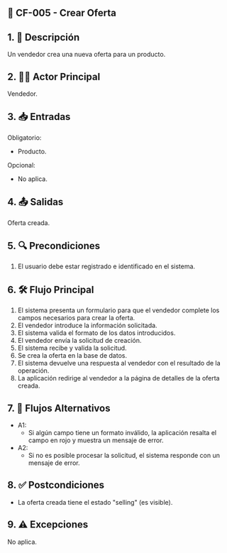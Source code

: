 ## 🌟 CF-005 - Crear Oferta

## 1. 📝 Descripción  
Un vendedor crea una nueva oferta para un producto.

## 2. 🧑‍💻 Actor Principal  
Vendedor.

## 3. 📥 Entradas  
Obligatorio:  
* Producto.  

Opcional:  
* No aplica.

## 4. 📤 Salidas  
Oferta creada.

## 5. 🔍 Precondiciones 
1. El usuario debe estar registrado e identificado en el sistema.

## 6. 🛠️ Flujo Principal 
1. El sistema presenta un formulario para que el vendedor complete los campos necesarios para crear la oferta.  
2. El vendedor introduce la información solicitada.  
3. El sistema valida el formato de los datos introducidos.  
4. El vendedor envía la solicitud de creación.  
5. El sistema recibe y valida la solicitud.  
6. Se crea la oferta en la base de datos.  
7. El sistema devuelve una respuesta al vendedor con el resultado de la operación.  
8. La aplicación redirige al vendedor a la página de detalles de la oferta creada.

## 7. 🔄 Flujos Alternativos  
* A1:  
    * Si algún campo tiene un formato inválido, la aplicación resalta el campo en rojo y muestra un mensaje de error.  
* A2:  
    * Si no es posible procesar la solicitud, el sistema responde con un mensaje de error.

## 8. ✅ Postcondiciones  
* La oferta creada tiene el estado "selling" (es visible).

## 9. ⚠️ Excepciones  
No aplica.
